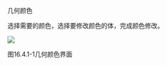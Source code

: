 几何颜色
<br/>

选择需要的颜色，选择要修改颜色的体，完成颜色修改。

![](file:///C:\Users\pkpm\AppData\Local\Temp\ksohtml8136\wps236.jpg)

图16.4.1\-1几何颜色界面
